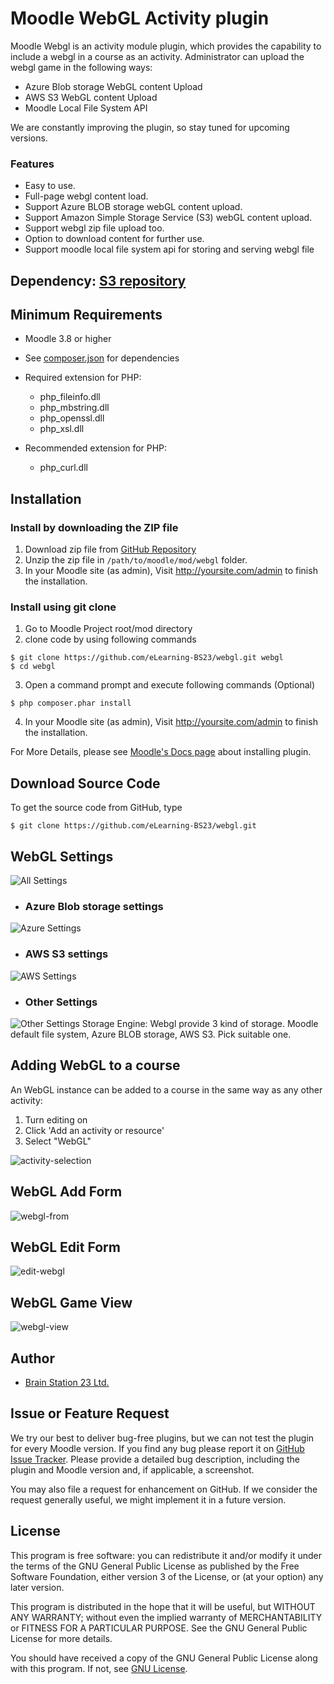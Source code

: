 # Moodle WebGL Activity plugin

Moodle Webgl is an activity module plugin, which provides the capability to include a webgl 
in a course as an activity. Administrator can upload the webgl game in the following ways: 

 - Azure Blob storage WebGL content Upload
 - AWS S3 WebGL content Upload
 - Moodle Local File System API
 
We are constantly improving the plugin, so stay tuned for upcoming versions.
### Features
- Easy to use.
- Full-page webgl content load.
- Support Azure BLOB storage webGL content upload.
- Support Amazon Simple Storage Service (S3) webGL content upload.
- Support webgl zip file upload too.
- Option to download content for further use.
- Support moodle local file system api for storing and serving webgl file





## Dependency: [S3 repository](https://docs.moodle.org/311/en/Amazon_S3_repository) 

## Minimum Requirements

* Moodle 3.8 or higher
* See [composer.json](composer.json) for dependencies
* Required extension for PHP:
  * php_fileinfo.dll
  * php_mbstring.dll
  * php_openssl.dll
  * php_xsl.dll

* Recommended extension for PHP:
  * php_curl.dll

## Installation

### Install by downloading the ZIP file
1. Download zip file from [GitHub Repository](https://github.com/eLearning-BS23/moodle-mod_webgl)
2. Unzip the zip file in `/path/to/moodle/mod/webgl` folder.
3. In your Moodle site (as admin), Visit http://yoursite.com/admin to finish the installation.

### Install using git clone
1. Go to Moodle Project root/mod directory
2. clone code by using following commands
```
$ git clone https://github.com/eLearning-BS23/webgl.git webgl
$ cd webgl
```
3. Open a command prompt and execute following commands (Optional)
```
$ php composer.phar install
```
4. In your Moodle site (as admin), Visit http://yoursite.com/admin to finish the installation.

For More Details, please see [Moodle's Docs page](https://docs.moodle.org/38/en/Installing_plugins) about installing plugin. 

## Download Source Code

To get the source code from GitHub, type

```
$ git clone https://github.com/eLearning-BS23/webgl.git
```

## WebGL Settings
![All Settings](https://user-images.githubusercontent.com/72008371/136256041-297e322a-b0d5-45a5-850f-9bd1c33c48bd.png)
- ### Azure Blob storage settings
![Azure Settings](https://user-images.githubusercontent.com/72008371/136256885-cb2560cf-e1a0-4347-bf69-9cc3b7e1d2fe.png)

- ### AWS S3 settings
![AWS Settings](https://user-images.githubusercontent.com/72008371/136256884-4f6db5ad-a1aa-4f06-8f4c-ed736e3fb784.png)

- ### Other Settings 
![Other Settings](https://user-images.githubusercontent.com/72008371/136256878-5ce2a760-57e4-45f7-bf04-6e3eaf28e7ee.png)
Storage Engine: Webgl provide 3 kind of storage. Moodle default file system, Azure BLOB storage, AWS S3. Pick suitable one.


## Adding WebGL to a course

An WebGL instance can be added to a course in the same way as any other activity:
1. Turn editing on
2. Click 'Add an activity or resource'
3. Select "WebGL"

![activity-selection](https://user-images.githubusercontent.com/72008371/136257457-995b8049-17d4-4a38-84da-afbf43444b6f.png)


## WebGL Add Form
![webgl-from](https://user-images.githubusercontent.com/72008371/136257712-909a3e0e-558f-483c-b746-b08ec8635dfc.png) 

## WebGL Edit Form
![edit-webgl](https://user-images.githubusercontent.com/72008371/136257704-8d815309-1768-49ca-8fcf-553f9b80b328.png)

## WebGL Game View
![webgl-view](https://user-images.githubusercontent.com/72008371/136257848-e61e4fd1-726e-4d5e-96f6-2b02827b78ba.png)

## Author
- [Brain Station 23 Ltd.](https://brainstation-23.com)


## Issue or Feature Request
We try our best to deliver bug-free plugins, but we can not test the plugin for every Moodle version. If you find any bug please report it on 
[GitHub Issue Tracker](https://github.com/eLearning-BS23/moodle-mod_webgl/issues).  Please provide a detailed bug description, including the plugin and Moodle version and, if applicable, a screenshot.

You may also file a request for enhancement on GitHub. 
If we consider the request generally useful, we might implement it in a future version.

## License
This program is free software: you can redistribute it and/or modify it under the terms of the GNU General Public License as published by the Free Software Foundation, either version 3 of the License, or (at your option) any later version.

This program is distributed in the hope that it will be useful, but WITHOUT ANY WARRANTY; without even the implied warranty of MERCHANTABILITY or FITNESS FOR A PARTICULAR PURPOSE. See the GNU General Public License for more details.

You should have received a copy of the GNU General Public License along with this program. If not, see [GNU License](http://www.gnu.org/licenses/).